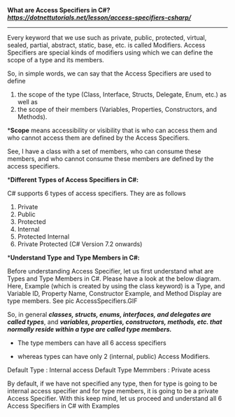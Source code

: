 **What are Access Specifiers in C#?**
***https://dotnettutorials.net/lesson/access-specifiers-csharp/***
***
Every keyword that we use such as private, public, protected, virtual, sealed, partial, abstract, static, base, etc. is called Modifiers. Access Specifiers are special kinds of modifiers using which we can define the scope of a type and its members.

So, in simple words, we can say that the Access Specifiers are used to define
1. the scope of the type (Class, Interface, Structs, Delegate, Enum, etc.) as well as 
1. the scope of their members (Variables, Properties, Constructors, and Methods). 

***Scope** means accessibility or visibility that is who can access them and who cannot access them are defined by the Access Specifiers.

See, I have a class with a set of members, who can consume these members, and who cannot consume these members are defined by the access specifiers.

***Different Types of Access Specifiers in C#:**

C# supports 6 types of access specifiers. They are as follows

   1. Private
   2. Public
   3. Protected
   4. Internal
   5. Protected Internal
   6. Private Protected (C# Version 7.2 onwards)

   ***Understand Type and Type Members in C#:**

Before understanding Access Specifier, let us first understand what are Types and Type Members in C#. Please have a look at the below diagram. Here, Example (which is created by using the class keyword) is a Type, and Variable ID, Property Name, Constructor Example, and Method Display are type members. See pic AccessSpecifiers.GIF

So, in general 
***classes, structs, enums, interfaces, and delegates are called types***, and
***variables, properties, constructors, methods, etc. that normally reside within a type are called type members.***

* The type members can have all 6 access specifiers

* whereas types can have only 2 (internal, public) Access Modifiers.

Default Type : Internal access
Default Type Memmbers : Private acess

By default, if we have not specified any type, then for type is going to be internal access specifier and for type members, it is going to be a private Access Specifier. With this keep mind, let us proceed and understand all 6 Access Specifiers in C# with Examples